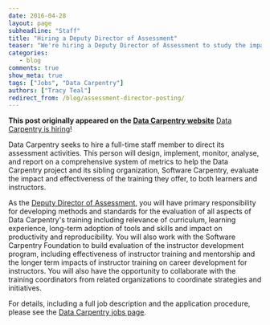 ```yaml
---
date: 2016-04-28
layout: page
subheadline: "Staff"
title: "Hiring a Deputy Director of Assessment"
teaser: "We're hiring a Deputy Director of Assessment to study the impact we are having"
categories:
   - blog
comments: true
show_meta: true
tags: ["Jobs", "Data Carpentry"]
authors: ["Tracy Teal"]
redirect_from: /blog/assessment-director-posting/
--- 
```


**This post originally appeared on the [Data Carpentry website](https://datacarpentry.org)**
[Data Carpentry is hiring](http://www.datacarpentry.org/jobs/)!

Data Carpentry seeks to hire a full-time staff member to direct its assessment activities.
This person will design, implement, monitor, analyse, and report on a comprehensive system of metrics
to help the Data Carpentry project and its sibling organization, Software Carpentry,
evaluate the impact and effectiveness of the training they offer,
to both learners and instructors.

As the [Deputy Director of Assessment](http://www.datacarpentry.org/jobs/),
you will have primary responsibility for developing methods and standards for the evaluation of all aspects of Data Carpentry's training
including relevance of curriculum, learning experience, long-term adoption of tools and skills and impact on productivity and reproducibility.
You will also work with the Software Carpentry Foundation to build evaluation of the instructor development program,
including effectiveness of instructor training and mentorship
and the longer term impacts of instructor training on career development for instructors.
You will also have the opportunity to collaborate with the training coordinators from related organizations
to coordinate strategies and initiatives.

For details,
including a full job description and the application procedure,
please see the [Data Carpentry jobs page](http://www.datacarpentry.org/jobs/).
